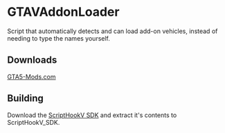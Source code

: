 # GTAVAddonLoader

Script that automatically detects and can load add-on vehicles, instead of needing
to type the names yourself.

## Downloads

[GTA5-Mods.com](https://www.gta5-mods.com/scripts/add-on-vehicle-spawner)

## Building

Download the [ScriptHookV SDK](http://www.dev-c.com/gtav/scripthookv/) and extract it's contents to ScriptHookV_SDK. 

